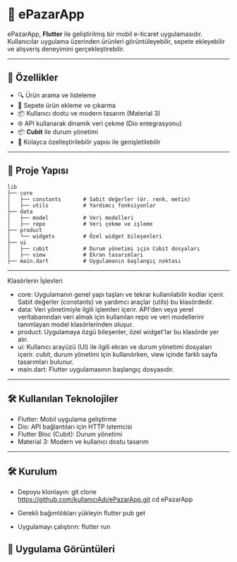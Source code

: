 # 📱 ePazarApp  

ePazarApp, **Flutter** ile geliştirilmiş bir mobil e-ticaret uygulamasıdır. Kullanıcılar uygulama üzerinden ürünleri görüntüleyebilir, sepete ekleyebilir ve alışveriş deneyimini gerçekleştirebilir.  

---

## 🚀 Özellikler

- 🔍 Ürün arama ve listeleme  
- 🛒 Sepete ürün ekleme ve çıkarma  
- 📦 Kullanıcı dostu ve modern tasarım (Material 3)  
- 🌐 API kullanarak dinamik veri çekme (Dio entegrasyonu)  
- 📦 **Cubit** ile durum yönetimi  
- 🌟 Kolayca özelleştirilebilir yapısı ile genişletilebilir  

---

## 📂 Proje Yapısı

```plaintext
lib
├── core
│   ├── constants       # Sabit değerler (ör. renk, metin)
│   ├── utils           # Yardımcı fonksiyonlar
├── data
│   ├── model           # Veri modelleri
│   ├── repo            # Veri çekme ve işleme
├── product
│   └── widgets         # Özel widget bileşenleri
├── ui
│   ├── cubit           # Durum yönetimi için Cubit dosyaları
│   ├── view            # Ekran tasarımları
├── main.dart           # Uygulamanın başlangıç noktası
```
---

Klasörlerin İşlevleri
- core: Uygulamanın genel yapı taşları ve tekrar kullanılabilir kodlar içerir. Sabit değerler (constants) ve yardımcı araçlar (utils) bu klasördedir.
- data: Veri yönetimiyle ilgili işlemleri içerir. API'den veya yerel veritabanından veri almak için kullanılan repo ve veri modellerini tanımlayan model klasörlerinden oluşur.
- product: Uygulamaya özgü bileşenler, özel widget'lar bu klasörde yer alır.
- ui: Kullanıcı arayüzü (UI) ile ilgili ekran ve durum yönetimi dosyaları içerir. cubit, durum yönetimi için kullanılırken, view içinde farklı sayfa tasarımları bulunur.
- main.dart: Flutter uygulamasının başlangıç dosyasıdır.

---

## 🛠️ Kullanılan Teknolojiler
- Flutter: Mobil uygulama geliştirme
- Dio: API bağlantıları için HTTP istemcisi
- Flutter Bloc (Cubit): Durum yönetimi
- Material 3: Modern ve kullanıcı dostu tasarım

---

## 🛠️ Kurulum

- Depoyu klonlayın:
git clone https://github.com/kullanıcıAdı/ePazarApp.git
cd ePazarApp

- Gerekli bağımlılıkları yükleyin
flutter pub get

- Uygulamayı çalıştırın:
flutter run

## 🎥 Uygulama Görüntüleri
